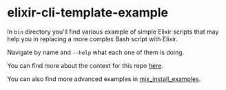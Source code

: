 # elixir-cli-template-example

In `bin` directory you'll find various example of simple Elixir scripts
that may help you in replacing a more complex Bash script with Elixir.

Navigate by name and `--help` what each one of them is doing.

You can find more about the context for this repo [here](...).

You can also find more advanced examples in [mix_install_examples](https://github.com/wojtekmach/mix_install_examples).
